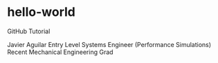 # hello-world
GitHub Tutorial

Javier Aguilar
Entry Level Systems Engineer (Performance Simulations)
Recent Mechanical Engineering Grad
